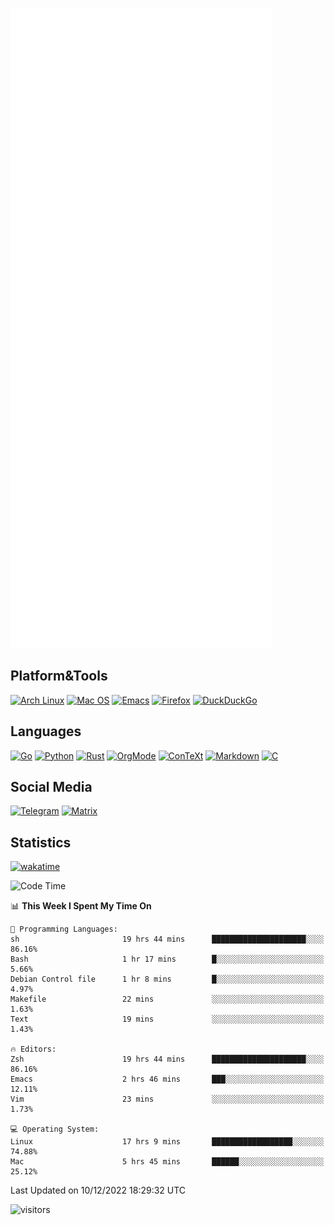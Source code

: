 ![Metrics](https://github.com/SteamedFish/SteamedFish/blob/master/github-metrics.svg)

## Platform&Tools

[![Arch Linux](https://img.shields.io/badge/ArchLinux-1793D1?logo=arch-linux&logoColor=fff&style=flat-square)](https://archlinux.org/)
[![Mac OS](https://img.shields.io/badge/MacOS-000000?style=flat-square&logo=macos&logoColor=F0F0F0)](https://www.apple.com/macos/)
[![Emacs](https://img.shields.io/badge/Emacs-%237F5AB6.svg?&style=flat-square&logo=gnu-emacs&logoColor=white)](https://www.gnu.org/software/emacs/)
[![Firefox](https://img.shields.io/badge/Firefox-FF7139?style=flat-square&logo=Firefox-Browser&logoColor=white)](https://firefox.com/)
[![DuckDuckGo](https://img.shields.io/badge/DuckDuckGo-DE5833?style=flat-square&logo=DuckDuckGo&logoColor=white)](https://duckduckgo.com/)

## Languages

[![Go](https://img.shields.io/badge/Golang-%2300ADD8.svg?style=flat-square&logo=go&logoColor=white)](https://golang.org/)
[![Python](https://img.shields.io/badge/Python-3670A0?style=flat-square&logo=python&logoColor=ffdd54)](https://www.python.org/)
[![Rust](https://img.shields.io/badge/Rust-%23000000.svg?style=flat-square&logo=rust&logoColor=white)](https://www.rust-lang.org/)
[![OrgMode](https://img.shields.io/badge/OrgMode-%23000000.svg?style=flat-square&logo=org&logoColor=white)](https://orgmode.org/)
[![ConTeXt](https://img.shields.io/badge/ConTeXt-%23008080.svg?style=flat-square&logo=latex&logoColor=white)](https://contextgarden.net/)
[![Markdown](https://img.shields.io/badge/MarkDown-%23000000.svg?style=flat-square&logo=markdown&logoColor=white)](https://daringfireball.net/projects/markdown/)
[![C](https://img.shields.io/badge/C-%2300599C.svg?style=flat-square&logo=c&logoColor=white)](https://www.iso.org/standard/74528.html)

## Social Media
[![Telegram](https://img.shields.io/badge/SteamedFish-2CA5E0?style=social&logo=telegram&logoColor=white)](https://t.me/SteamedFish)
[![Matrix](https://img.shields.io/badge/SteamedFish-2CA5E0?style=social&logo=matrix&logoColor=black)](https://matrix.to/#/@i:steamedfish.org)

## Statistics
[![wakatime](https://wakatime.com/badge/user/168280d6-fcf2-4b4f-ad3a-dc4612f35b38.svg)](https://wakatime.com/@168280d6-fcf2-4b4f-ad3a-dc4612f35b38)

<!--START_SECTION:waka-->
![Code Time](http://img.shields.io/badge/Code%20Time-2%2C207%20hrs%2020%20mins-blue)

📊 **This Week I Spent My Time On** 

```text
💬 Programming Languages: 
sh                       19 hrs 44 mins      █████████████████████░░░░   86.16% 
Bash                     1 hr 17 mins        █░░░░░░░░░░░░░░░░░░░░░░░░   5.66% 
Debian Control file      1 hr 8 mins         █░░░░░░░░░░░░░░░░░░░░░░░░   4.97% 
Makefile                 22 mins             ░░░░░░░░░░░░░░░░░░░░░░░░░   1.63% 
Text                     19 mins             ░░░░░░░░░░░░░░░░░░░░░░░░░   1.43%

🔥 Editors: 
Zsh                      19 hrs 44 mins      █████████████████████░░░░   86.16% 
Emacs                    2 hrs 46 mins       ███░░░░░░░░░░░░░░░░░░░░░░   12.11% 
Vim                      23 mins             ░░░░░░░░░░░░░░░░░░░░░░░░░   1.73%

💻 Operating System: 
Linux                    17 hrs 9 mins       ██████████████████░░░░░░░   74.88% 
Mac                      5 hrs 45 mins       ██████░░░░░░░░░░░░░░░░░░░   25.12%

```


 Last Updated on 10/12/2022 18:29:32 UTC
<!--END_SECTION:waka-->

![visitors](https://visitor-badge.laobi.icu/badge?page_id=SteamedFish.SteamedFish)
